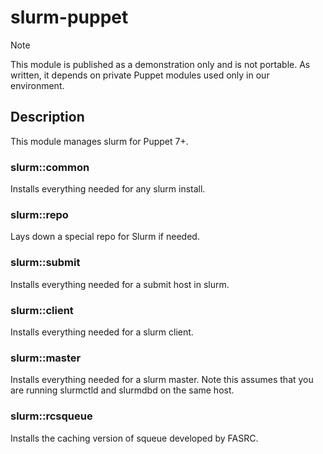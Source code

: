 # slurm-puppet

> [!NOTE]
> This module is published as a demonstration only and is not portable. As written, it depends on private Puppet modules used only in our environment.

## Description
This module manages slurm for Puppet 7+.

### slurm::common
Installs everything needed for any slurm install.

### slurm::repo
Lays down a special repo for Slurm if needed.

### slurm::submit
Installs everything needed for a submit host in slurm.

### slurm::client
Installs everything needed for a slurm client.

### slurm::master
Installs everything needed for a slurm master.  Note this assumes that you are running slurmctld and slurmdbd on the same host.

### slurm::rcsqueue
Installs the caching version of squeue developed by FASRC.

